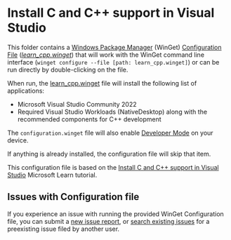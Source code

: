 # Install C and C++ support in Visual Studio

This folder contains a [Windows Package Manager](https://learn.microsoft.com/windows/package-manager/winget/) (WinGet) [Configuration File](https://learn.microsoft.com/windows/package-manager/configuration/) ([_learn_cpp.winget_](./learn_cpp.winget)) that will work with the WinGet command line interface (`winget configure --file [path: learn_cpp.winget]`) or can be run directly by double-clicking on the file.

When run, the [learn_cpp.winget](./learn_cpp.winget) file will install the following list of applications:

- Microsoft Visual Studio Community 2022
- Required Visual Studio Workloads (NativeDesktop) along with the recommended components for C++ development

The `configuration.winget` file will also enable [Developer Mode](https://learn.microsoft.com/windows/apps/get-started/developer-mode-features-and-debugging) on your device.

If anything is already installed, the configuration file will skip that item.

This configuration file is based on the [Install C and C++ support in Visual Studio](https://learn.microsoft.com/cpp/build/vscpp-step-0-installation)  Microsoft Learn tutorial.

## Issues with Configuration file

If you experience an issue with running the provided WinGet Configuration file, you can submit a [new issue report](https://github.com/microsoft/winget-dsc/issues/new/choose), or [search existing issues](https://github.com/microsoft/winget-dsc/issues) for a preexisting issue filed by another user.
